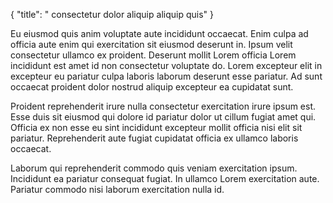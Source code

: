 {
  "title": " consectetur dolor aliquip aliquip quis"
}

Eu eiusmod quis anim voluptate aute incididunt occaecat. Enim culpa ad officia aute enim qui exercitation sit eiusmod deserunt in. Ipsum velit consectetur ullamco ex proident. Deserunt mollit Lorem officia Lorem incididunt est amet id non consectetur voluptate do. Lorem excepteur elit in excepteur eu pariatur culpa laboris laborum deserunt esse pariatur. Ad sunt occaecat proident dolor nostrud aliquip excepteur ea cupidatat sunt.

Proident reprehenderit irure nulla consectetur exercitation irure ipsum est. Esse duis sit eiusmod qui dolore id pariatur dolor ut cillum fugiat amet qui. Officia ex non esse eu sint incididunt excepteur mollit officia nisi elit sit pariatur. Reprehenderit aute fugiat cupidatat officia ex ullamco laboris occaecat.

Laborum qui reprehenderit commodo quis veniam exercitation ipsum. Incididunt ea pariatur consequat fugiat. In ullamco Lorem exercitation aute. Pariatur commodo nisi laborum exercitation nulla id.
